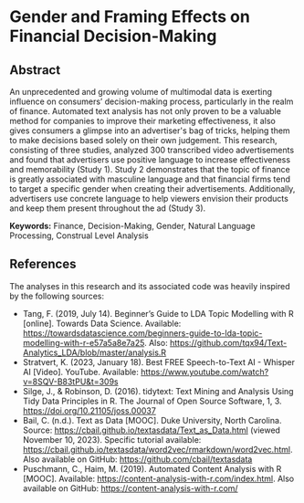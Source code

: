 # Gender and Framing Effects on Financial Decision-Making

## Abstract
An unprecedented and growing volume of multimodal data is exerting influence on consumers’ decision-making process, particularly in the realm of finance. Automated text analysis has not only proven to be a valuable method for companies to improve their marketing effectiveness, it also gives consumers a glimpse into an advertiser's bag of tricks, helping them to make decisions based solely on their own judgement. This research, consisting of three studies, analyzed 300 transcribed video advertisements and found that advertisers use positive language to increase effectiveness and memorability (Study 1). Study 2 demonstrates that the topic of finance is greatly associated with masculine language and that financial firms tend to target a specific gender when creating their advertisements. Additionally, advertisers use concrete language to help viewers envision their products and keep them present throughout the ad (Study 3).

**Keywords:** Finance, Decision-Making, Gender, Natural Language Processing, Construal Level Analysis 


## References
The analyses in this research and its associated code was heavily inspired by the following sources:
- Tang, F. (2019, July 14). Beginner’s Guide to LDA Topic Modelling with R [online]. Towards Data Science. Available: https://towardsdatascience.com/beginners-guide-to-lda-topic-modelling-with-r-e57a5a8e7a25. Also: https://github.com/tqx94/Text-Analytics_LDA/blob/master/analysis.R
- Stratvert, K. (2023, January 18). Best FREE Speech-to-Text AI - Whisper AI [Video]. YouTube. Available: https://www.youtube.com/watch?v=8SQV-B83tPU&t=309s
- Silge, J., & Robinson, D. (2016). tidytext: Text Mining and Analysis Using Tidy Data Principles in R. The Journal of Open Source Software, 1, 3. https://doi.org/10.21105/joss.00037
- Bail, C. (n.d.). Text as Data [MOOC]. Duke University, North Carolina. Source: https://cbail.github.io/textasdata/Text_as_Data.html (viewed November 10, 2023). Specific tutorial available: https://cbail.github.io/textasdata/word2vec/rmarkdown/word2vec.html. Also available on GitHub: https://github.com/cbail/textasdata
- Puschmann, C., Haim, M. (2019). Automated Content Analysis with R [MOOC]. Available: https://content-analysis-with-r.com/index.html. Also available on GitHub: https://content-analysis-with-r.com/

